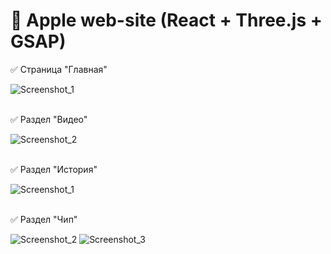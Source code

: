 # 📱 Apple web-site (React + Three.js + GSAP)

✅ Страница "Главная"

![Screenshot_1](https://github.com/Lunat11cc/apple-shop-react/assets/107105044/973deade-361a-41c4-a6b1-2672402f8b0c)
<br></br>

✅ Раздел "Видео" 

![Screenshot_2](https://github.com/Lunat11cc/apple-shop-react/assets/107105044/3ec8ec19-020e-44fa-bcb5-2b98d20d68d2)
<br></br>

✅ Раздел "История" 

![Screenshot_1](https://github.com/Lunat11cc/apple-shop-react/assets/107105044/3b7f3f2c-c274-49b0-86ed-8b396620cbd3)
<br></br>

✅ Раздел "Чип"

![Screenshot_2](https://github.com/Lunat11cc/apple-shop-react/assets/107105044/2d67a457-cba2-4d91-9503-46f58b68a3e3)
![Screenshot_3](https://github.com/Lunat11cc/apple-shop-react/assets/107105044/bd14ecd7-7a44-478a-b483-8b764d7095d8)
